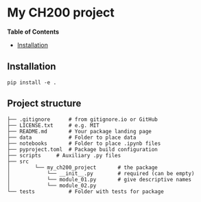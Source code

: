 # My CH200 project

**Table of Contents**

- [Installation](#installation)

## Installation

```console
pip install -e .
```

## Project structure

```
├── .gitignore      # from gitignore.io or GitHub
├── LICENSE.txt     # e.g. MIT 
├── README.md		# Your package landing page
├── data			# Folder to place data
├── notebooks		# Folder to place .ipynb files
├── pyproject.toml	# Package build configuration
├── scripts		# Auxiliary .py files 
├── src
│		 └── my_ch200_project		# the package
│			 └── __init__.py		# required (can be empty)
│			 └── module_01.py		# give descriptive names
│			 └── module_02.py 		
└── tests			# Folder with tests for package

```